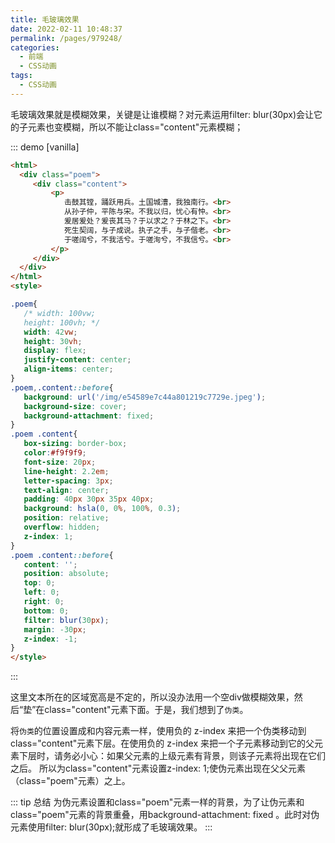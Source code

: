 ```yaml
---
title: 毛玻璃效果
date: 2022-02-11 10:48:37
permalink: /pages/979248/
categories:
  - 前端
  - CSS动画
tags:
  - CSS动画
---
```


毛玻璃效果就是模糊效果，关键是让谁模糊？对元素运用filter: blur(30px)会让它的子元素也变模糊，所以不能让class="content"元素模糊；


::: demo [vanilla]
``` html
<html>
  <div class="poem">
     <div class="content">
         <p>
            击鼓其镗，踊跃用兵。土国城漕，我独南行。<br>
            从孙子仲，平陈与宋。不我以归，忧心有忡。<br>
            爰居爰处？爰丧其马？于以求之？于林之下。<br>
            死生契阔，与子成说。执子之手，与子偕老。<br>
            于嗟阔兮，不我活兮。于嗟洵兮，不我信兮。<br>
         </p>
     </div>
  </div>
</html>
<style>

.poem{
   /* width: 100vw;
   height: 100vh; */
   width: 42vw;
   height: 30vh;
   display: flex;
   justify-content: center;
   align-items: center;
}
.poem,.content::before{
   background: url('/img/e54589e7c44a801219c7729e.jpeg');
   background-size: cover;
   background-attachment: fixed;
}
.poem .content{
   box-sizing: border-box;
   color:#f9f9f9;
   font-size: 20px;
   line-height: 2.2em;
   letter-spacing: 3px;
   text-align: center;
   padding: 40px 30px 35px 40px;
   background: hsla(0, 0%, 100%, 0.3);
   position: relative;
   overflow: hidden;
   z-index: 1;
}
.poem .content::before{
   content: '';
   position: absolute;
   top: 0;
   left: 0;
   right: 0;
   bottom: 0;
   filter: blur(30px);
   margin: -30px;
   z-index: -1;
}
</style>
```
:::

这里文本所在的区域宽高是不定的，所以没办法用一个空div做模糊效果，然后“垫”在class="content"元素下面。于是，我们想到了`伪类`。


将`伪类`的位置设置成和内容元素一样，使用负的 z-index 来把一个伪类移动到class="content"元素下层。在使用负的 z-index 来把一个子元素移动到它的父元素下层时，请务必小心：如果父元素的上级元素有背景，则该子元素将出现在它们之后。 所以为class="content"元素设置z-index: 1;使伪元素出现在父父元素（class="poem"元素）之上。

::: tip 总结
为伪元素设置和class="poem"元素一样的背景，为了让伪元素和class="poem"元素的背景重叠，用background-attachment: fixed 。此时对伪元素使用filter: blur(30px);就形成了毛玻璃效果。
:::
